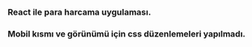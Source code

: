 ### React ile para harcama uygulaması.

### Mobil kısmı ve görünümü için css düzenlemeleri yapılmadı.


